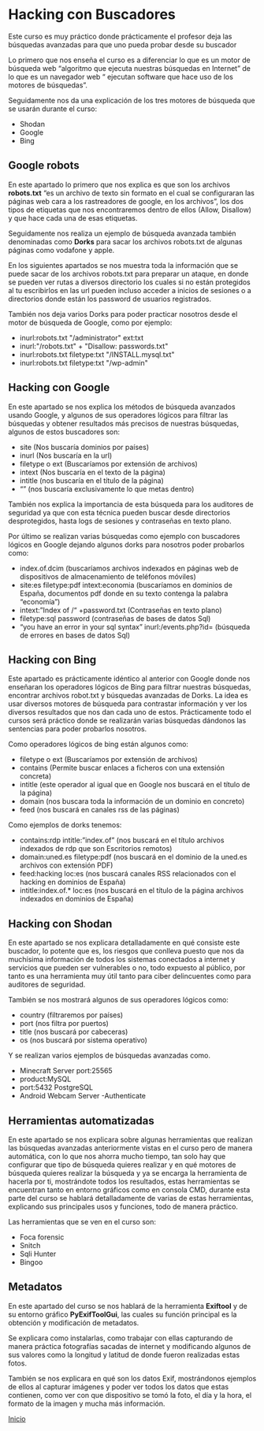 # Hacking con Buscadores

Este curso es muy práctico donde prácticamente el profesor deja las búsquedas avanzadas para que uno pueda probar desde su buscador

Lo primero que nos enseña el curso es a diferenciar lo que es un motor de búsqueda web “algoritmo que ejecuta nuestras búsquedas en Internet” de lo que es un navegador web “ ejecutan software que hace uso de los motores de búsquedas”.

Seguidamente nos da una explicación de los tres motores de búsqueda que se usarán durante el curso:
- Shodan
- Google
- Bing

## Google robots

En este apartado lo primero que nos explica es que son los archivos __robots.txt__ “es un archivo de texto sin formato en el cual se configuraran las páginas web cara a los rastreadores de google, en los archivos”, los dos tipos de etiquetas que nos encontraremos dentro de ellos (Allow, Disallow) y que hace cada una de esas etiquetas.

Seguidamente nos realiza un ejemplo de búsqueda avanzada también denominadas como __Dorks__ para sacar los archivos robots.txt de algunas páginas como vodafone y apple.

En los siguientes apartados se nos muestra toda la información que se puede sacar de los archivos robots.txt para preparar un ataque, en donde se pueden ver rutas a diversos directorio los cuales si no están protegidos al tu escribirlos en las url pueden incluso acceder a inicios de sesiones o a directorios donde están los password de usuarios registrados.

También nos deja varios Dorks para poder practicar nosotros desde el motor de búsqueda de Google, como por ejemplo:

- inurl:robots.txt "/administrator" ext:txt
- inurl:"/robots.txt" + "Disallow: passwords.txt"
- inurl:robots.txt filetype:txt "/INSTALL.mysql.txt"
- inurl:robots.txt filetype:txt "/wp-admin"

## Hacking con Google

En este apartado se nos explica los métodos de búsqueda avanzados usando Google, y algunos de sus operadores lógicos para filtrar las búsquedas y obtener resultados más precisos de nuestras búsquedas, algunos de estos buscadores son:
- site (Nos buscaría dominios por países)
- inurl (Nos buscaría en la url)
- filetype o ext (Buscaríamos por extensión de archivos)
- intext (Nos buscaría en el texto de la página)
- intitle (nos buscaría en el título de la página)
- “” (nos buscaría exclusivamente lo que metas dentro)

También nos explica la importancia de esta búsqueda para los auditores de seguridad ya que con esta técnica pueden buscar desde directorios desprotegidos, hasta logs de sesiones y contraseñas en texto plano.

Por último se realizan varias búsquedas como ejemplo con buscadores lógicos en Google dejando algunos dorks para nosotros poder probarlos como:
- index.of.dcim (buscaríamos archivos indexados en páginas web de dispositivos de almacenamiento de teléfonos móviles)
- site:es filetype:pdf intext:economia (buscaríamos en dominios de España, documentos pdf donde en su texto contenga la palabra “economía”)
- intext:”Index of /“ +password.txt (Contraseñas en texto plano)
- filetype:sql password (contraseñas de bases de datos Sql)
- “you have an error in your sql syntax” inurl:/events.php?id= (búsqueda de errores en bases de datos Sql)

## Hacking con Bing

Este apartado es prácticamente idéntico al anterior con Google donde nos enseñaran los operadores lógicos de Bing para filtrar nuestras búsquedas, encontrar archivos robot.txt y búsquedas avanzadas de Dorks.
La idea es usar diversos motores de búsqueda para contrastar información y ver los diversos resultados que nos dan cada uno de estos.
Prácticamente todo el cursos será práctico donde  se realizarán varias búsquedas dándonos las sentencias para poder probarlos nosotros.

Como operadores lógicos de bing están algunos como:
- filetype o ext (Buscaríamos por extensión de archivos)
- contains (Permite buscar enlaces a ficheros con una extensión concreta)
- intitle (este operador al igual que en Google nos buscará en el título de la página)
- domain (nos buscara toda la información de un dominio en concreto)
- feed (nos buscará en canales rss de las páginas)

Como ejemplos de dorks tenemos:
- contains:rdp intitle:”index.of” (nos buscará en el título archivos indexados de rdp que son Escritorios remotos)
- domain:uned.es filetype:pdf (nos buscará en el dominio de la uned.es archivos con extensión PDF)
- feed:hacking loc:es (nos buscará canales RSS relacionados con el hacking en dominios de España)
- intitle:index.of.* loc:es (nos buscará en el título de la página archivos indexados en dominios de España)

## Hacking con Shodan

En este apartado se nos explicara detalladamente en qué consiste este buscador, lo potente que es, los riesgos que conlleva puesto que nos da muchísima información de todos los sistemas conectados a internet y servicios que pueden ser vulnerables o no, todo expuesto al público, por tanto es una herramienta muy útil tanto para ciber delincuentes como para auditores de seguridad.

También se nos mostrará algunos de sus operadores lógicos como:
- country (filtraremos por países)
- port (nos filtra por puertos)
- title (nos buscará por cabeceras)
- os (nos buscará por sistema operativo)

Y se realizan varios ejemplos de búsquedas avanzadas como.
- Minecraft Server port:25565
- product:MySQL
- port:5432 PostgreSQL
- Android Webcam Server -Authenticate

## Herramientas automatizadas

En este apartado se nos explicara sobre algunas herramientas que realizan las búsquedas avanzadas anteriormente vistas en el curso pero de manera automática, con lo que nos ahorra mucho tiempo, tan solo hay que configurar que tipo de búsqueda quieres realizar y en qué motores de búsqueda quieres realizar la búsqueda y ya se encarga la herramienta de hacerla por ti, mostrándote todos los resultados, estas herramientas se encuentran tanto en entorno gráficos como en consola CMD, durante esta parte del curso se hablará detalladamente de varias de estas herramientas, explicando sus principales usos y funciones, todo de manera práctico.

Las herramientas que se ven en el curso son:
- Foca forensic
- Snitch
- Sqli Hunter
- Bingoo

## Metadatos

En este apartado del curso se nos hablará de la herramienta __Exiftool__ y de su entorno gráfico __PyExifToolGui__, las cuales su función principal es la obtención y modificación de metadatos.

Se explicara como instalarlas, como trabajar con ellas capturando de manera práctica fotografías sacadas de internet y modificando algunos de sus valores como la longitud y latitud de donde fueron realizadas estas fotos.

También se nos explicara en qué son los datos Exif, mostrándonos ejemplos de ellos al capturar imágenes y poder ver todos los datos que estas contienen, como ver con que dispositivo se tomó la foto, el día y la hora, el formato de la imagen y mucha más información.

[Inicio](https://franciscocadena.github.io/Resumen-Curso-Ciberseguridad/)
